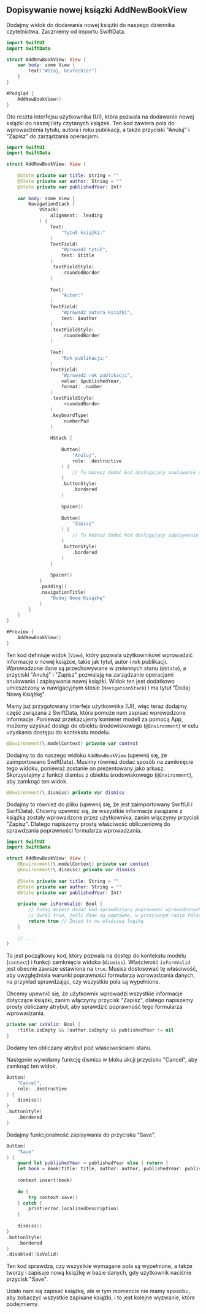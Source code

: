 

## Dopisywanie nowej ksiązki AddNewBookView

Dodajmy widok do dodawania nowej książki do naszego dziennika czytelnictwa.
Zaczniemy od importu SwiftData.

```swift
import SwiftUI
import SwiftData

struct AddNewBookView: View {
    var body: some View {
        Text("Witaj, DevTechie!")
    }
}

#Podgląd {
    AddNewBookView()
}
```

Oto reszta interfejsu użytkownika (UI), która pozwala na dodawanie nowej książki do naszej listy czytanych książek. Ten kod zawiera pola do wprowadzenia tytułu, autora i roku publikacji, a także przyciski "Anuluj" i "Zapisz" do zarządzania operacjami.

```swift
import SwiftUI
import SwiftData

struct AddNewBookView: View {
    
    @State private var title: String = ""
    @State private var author: String = ""
    @State private var publishedYear: Int?
    
    var body: some View {
        NavigationStack {
            VStack(
                alignment: .leading
            ) {
                Text(
                    "Tytuł książki:"
                )
                TextField(
                    "Wprowadź tytuł",
                    text: $title
                )
                .textFieldStyle(
                    .roundedBorder
                )
                
                Text(
                    "Autor:"
                )
                TextField(
                    "Wprowadź autora książki",
                    text: $author
                )
                .textFieldStyle(
                    .roundedBorder
                )
                
                Text(
                    "Rok publikacji:"
                )
                TextField(
                    "Wprowadź rok publikacji",
                    value: $publishedYear,
                    format: .number
                )
                .textFieldStyle(
                    .roundedBorder
                )
                .keyboardType(
                    .numberPad
                )
                
                HStack {
                    
                    Button(
                        "Anuluj",
                        role: .destructive
                    ) {
                        // Tu możesz dodać kod obsługujący anulowanie operacji
                    }
                    .buttonStyle(
                        .bordered
                    )
                    
                    Spacer()
                    
                    Button(
                        "Zapisz"
                    ) {
                        // Tu możesz dodać kod obsługujący zapisywanie nowej książki
                    }
                    .buttonStyle(
                        .bordered
                    )
                }
                
                Spacer()
            }
            .padding()
            .navigationTitle(
                "Dodaj Nową Książkę"
            )
        }
    }
}

#Preview {
    AddNewBookView()
}
```

Ten kod definiuje widok (`View`), który pozwala użytkownikowi wprowadzić informacje o nowej książce, takie jak tytuł, autor i rok publikacji. Wprowadzone dane są przechowywane w zmiennych stanu (`@State`), a przyciski "Anuluj" i "Zapisz" pozwalają na zarządzanie operacjami anulowania i zapisywania nowej książki. Widok ten jest dodatkowo umieszczony w nawigacyjnym stosie (`NavigationStack`) i ma tytuł "Dodaj Nową Książkę".



Mamy już przygotowany interfejs użytkownika (UI), więc teraz dodajmy część związana z SwiftData, która pomoże nam zapisać wprowadzone informacje. Ponieważ przekazujemy kontener modeli za pomocą App, możemy uzyskać dostęp do obiektu środowiskowego (`@Environment`) w celu uzyskania dostępu do kontekstu modelu.

```swift
@Environment(\.modelContext) private var context
```

Dodajmy to do naszego widoku `AddNewBookView` (upewnij się, że zaimportowano SwiftData). Musimy również dodać sposób na zamknięcie tego widoku, ponieważ zostanie on prezentowany jako arkusz. Skorzystajmy z funkcji dismiss z obiektu środowiskowego (`@Environment`), aby zamknąć ten widok.

```swift
@Environment(\.dismiss) private var dismiss
```

Dodajmy to również do pliku (upewnij się, że jest zaimportowany SwiftUI i SwiftData). Chcemy upewnić się, że wszystkie informacje związane z książką zostały wprowadzone przez użytkownika, zanim włączymy przycisk "Zapisz". Dlatego napiszemy prostą właściwość obliczeniową do sprawdzania poprawności formularza wprowadzania.

```swift
import SwiftUI
import SwiftData

struct AddNewBookView: View {
    @Environment(\.modelContext) private var context
    @Environment(\.dismiss) private var dismiss
    
    @State private var title: String = ""
    @State private var author: String = ""
    @State private var publishedYear: Int?
    
    private var isFormValid: Bool {
        // Tutaj możesz dodać kod sprawdzający poprawność wprowadzonych danych
        // Zwróć true, jeśli dane są poprawne, w przeciwnym razie false
        return true // Zmień to na właściwą logikę
    }
    
    // ...
}
```

To jest początkowy kod, który pozwala na dostęp do kontekstu modelu (`context`) i funkcji zamknięcia widoku (`dismiss`). Właściwość `isFormValid` jest obecnie zawsze ustawiona na `true`. Musisz dostosować tę właściwość, aby uwzględniała warunki poprawności formularza wprowadzania danych, na przykład sprawdzając, czy wszystkie pola są wypełnione.



Chcemy upewnić się, że użytkownik wprowadzi wszystkie informacje dotyczące książki, zanim włączymy przycisk "Zapisz", dlatego napiszemy prosty obliczany atrybut, aby sprawdzić poprawność tego formularza wprowadzania.

```swift
private var isValid: Bool {
    !title.isEmpty && !author.isEmpty && publishedYear != nil
}
```

Dodamy ten obliczany atrybut pod właściwościami stanu.

Następnie wywołamy funkcję dismiss w bloku akcji przycisku "Cancel", aby zamknąć ten widok.

```swift
Button(
    "Cancel",
    role: .destructive
) {
    dismiss()
}
.buttonStyle(
    .bordered
)
```

Dodajmy funkcjonalność zapisywania do przycisku "Save".

```swift
Button(
    "Save"
) {
    guard let publishedYear = publishedYear else { return }
    let book = Book(title: title, author: author, publishedYear: publishedYear)
    
    context.insert(book)
    
    do {
        try context.save()
    } catch {
        print(error.localizedDescription)
    }
    
    dismiss()
}
.buttonStyle(
    .bordered
)
.disabled(!isValid)
```

Ten kod sprawdza, czy wszystkie wymagane pola są wypełnione, a także tworzy i zapisuje nową książkę w bazie danych, gdy użytkownik naciśnie przycisk "Save".

Udało nam się zapisać książkę, ale w tym momencie nie mamy sposobu, aby zobaczyć wszystkie zapisane książki, i to jest kolejne wyzwanie, które podejmiemy.